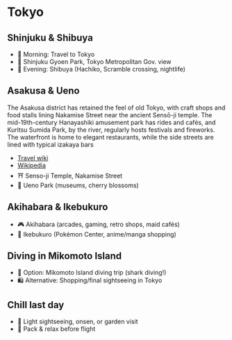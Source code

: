 # Tokyo

## Shinjuku & Shibuya

- 🚆 Morning: Travel to Tokyo
- 🌸 Shinjuku Gyoen Park, Tokyo Metropolitan Gov. view
- 🐶 Evening: Shibuya (Hachiko, Scramble crossing, nightlife)

## Asakusa & Ueno

The Asakusa district has retained the feel of old Tokyo, with craft shops and food stalls lining Nakamise Street near the ancient Sensō-ji temple. The mid-19th-century Hanayashiki amusement park has rides and cafés, and Kuritsu Sumida Park, by the river, regularly hosts festivals and fireworks. The waterfront is home to elegant restaurants, while the side streets are lined with typical izakaya bars

- [Travel wiki](https://wikitravel.org/en/Tokyo/Asakusa)
- [Wikipedia](https://pl.wikipedia.org/wiki/Asakusa)
- ⛩️ Senso-ji Temple, Nakamise Street
- 🎨 Ueno Park (museums, cherry blossoms)

## Akihabara & Ikebukuro

- 🎮 Akihabara (arcades, gaming, retro shops, maid cafés)
- 🐉 Ikebukuro (Pokémon Center, anime/manga shopping)

## Diving in Mikomoto Island

- 🤿 Option: Mikomoto Island diving trip (shark diving!)
- 🛍️ Alternative: Shopping/final sightseeing in Tokyo

## Chill last day

- 🌿 Light sightseeing, onsen, or garden visit
- 🧳 Pack & relax before flight
